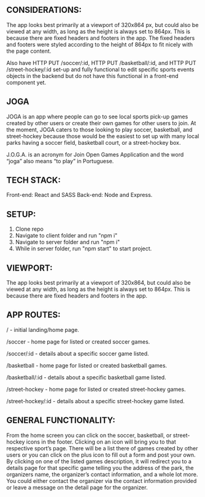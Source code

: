 ## CONSIDERATIONS:

The app looks best primarily at a viewport of 320x864 px, but could also be viewed at any width, as long as the height is always set to 864px. This is because there are fixed headers and footers in the app. The fixed headers and footers were styled according to the height of 864px to fit nicely with the page content.

Also have HTTP PUT /soccer/:id, HTTP PUT /basketball/:id, and HTTP PUT /street-hockey/:id set-up and fully functional to edit specific sports events objects in the backend but do not have this functional in a front-end component yet.

## JOGA

JOGA is an app where people can go to see local sports pick-up games created by other users or create their own games for other users to join. At the moment, JOGA caters to those looking to play soccer, basketball, and street-hockey because those would be the easiest to set up with many local parks having a soccer field, basketball court, or a street-hockey box.

J.O.G.A. is an acronym for Join Open Games Application and the word “joga” also means “to play” in Portuguese.

## TECH STACK:

Front-end: React and SASS
Back-end: Node and Express.

## SETUP:

1. Clone repo
2. Navigate to client folder and run "npm i"
3. Navigate to server folder and run "npm i"
4. While in server folder, run "npm start" to start project.

## VIEWPORT:

The app looks best primarily at a viewport of 320x864, but could also be viewed at any width, as long as the height is always set to 864px. This is because there are fixed headers and footers in the app.

## APP ROUTES:

/ - initial landing/home page.

/soccer - home page for listed or created soccer games.

/soccer/:id - details about a specific soccer game listed.

/basketball - home page for listed or created basketball games.

/basketball/:id - details about a specific basketball game listed.

/street-hockey - home page for listed or created street-hockey games.

/street-hockey/:id - details about a specific street-hockey game listed.

## GENERAL FUNCTIONALITY:

From the home screen you can click on the soccer, basketball, or street-hockey icons in the footer. Clicking on an icon will bring you to that respective sport’s page. There will be a list there of games created by other users or you can click on the plus icon to fill out a form and post your own. By clicking on one of the listed games description, it will redirect you to a details page for that specific game telling you the address of the park, the organizers name, the organizer’s contact information, and a whole lot more. You could either contact the organizer via the contact information provided or leave a message on the detail page for the organizer.
